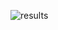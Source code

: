 ![results](https://github.com/LuccasAllmeida/testes/assets/102439715/3b67ab70-02f0-43fd-a744-689d73dc7ea0)